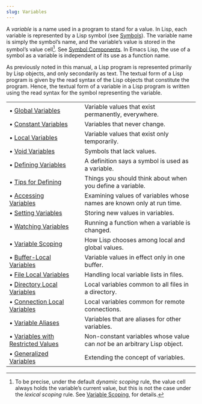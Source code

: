 ```yaml
---
slug: Variables
---
```


A *variable* is a name used in a program to stand for a value. In Lisp, each variable is represented by a Lisp symbol (see [Symbols](Symbols)). The variable name is simply the symbol’s name, and the variable’s value is stored in the symbol’s value cell[^1]. See [Symbol Components](Symbol-Components). In Emacs Lisp, the use of a symbol as a variable is independent of its use as a function name.

As previously noted in this manual, a Lisp program is represented primarily by Lisp objects, and only secondarily as text. The textual form of a Lisp program is given by the read syntax of the Lisp objects that constitute the program. Hence, the textual form of a variable in a Lisp program is written using the read syntax for the symbol representing the variable.

|                                                                        |    |                                                                           |
| :--------------------------------------------------------------------- | -- | :------------------------------------------------------------------------ |
| • [Global Variables](Global-Variables)                                 |    | Variable values that exist permanently, everywhere.                       |
| • [Constant Variables](Constant-Variables)                             |    | Variables that never change.                                              |
| • [Local Variables](Local-Variables)                                   |    | Variable values that exist only temporarily.                              |
| • [Void Variables](Void-Variables)                                     |    | Symbols that lack values.                                                 |
| • [Defining Variables](Defining-Variables)                             |    | A definition says a symbol is used as a variable.                         |
| • [Tips for Defining](Tips-for-Defining)                               |    | Things you should think about when you define a variable.                 |
| • [Accessing Variables](Accessing-Variables)                           |    | Examining values of variables whose names are known only at run time.     |
| • [Setting Variables](Setting-Variables)                               |    | Storing new values in variables.                                          |
| • [Watching Variables](Watching-Variables)                             |    | Running a function when a variable is changed.                            |
| • [Variable Scoping](Variable-Scoping)                                 |    | How Lisp chooses among local and global values.                           |
| • [Buffer-Local Variables](Buffer_002dLocal-Variables)                 |    | Variable values in effect only in one buffer.                             |
| • [File Local Variables](File-Local-Variables)                         |    | Handling local variable lists in files.                                   |
| • [Directory Local Variables](Directory-Local-Variables)               |    | Local variables common to all files in a directory.                       |
| • [Connection Local Variables](Connection-Local-Variables)             |    | Local variables common for remote connections.                            |
| • [Variable Aliases](Variable-Aliases)                                 |    | Variables that are aliases for other variables.                           |
| • [Variables with Restricted Values](Variables-with-Restricted-Values) |    | Non-constant variables whose value can *not* be an arbitrary Lisp object. |
| • [Generalized Variables](Generalized-Variables)                       |    | Extending the concept of variables.                                       |

[^1]: To be precise, under the default *dynamic scoping* rule, the value cell always holds the variable’s current value, but this is not the case under the *lexical scoping* rule. See [Variable Scoping](Variable-Scoping), for details.
